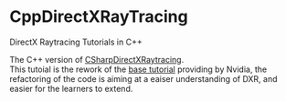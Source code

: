 # CppDirectXRayTracing
DirectX Raytracing Tutorials in C++

The C++ version of [CSharpDirectXRaytracing](https://github.com/Jorgemagic/CSharpDirectXRaytracing).  
This tutoial is the rework of the [base tutorial](https://github.com/NVIDIAGameWorks/DxrTutorials) providing by Nvidia, the refactoring of the code is aiming at a eaiser understanding of DXR, and easier for the learners to extend.
